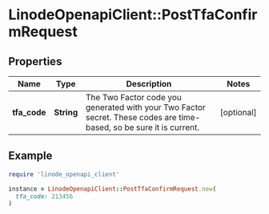 # LinodeOpenapiClient::PostTfaConfirmRequest

## Properties

| Name | Type | Description | Notes |
| ---- | ---- | ----------- | ----- |
| **tfa_code** | **String** | The Two Factor code you generated with your Two Factor secret. These codes are time-based, so be sure it is current. | [optional] |

## Example

```ruby
require 'linode_openapi_client'

instance = LinodeOpenapiClient::PostTfaConfirmRequest.new(
  tfa_code: 213456
)
```

